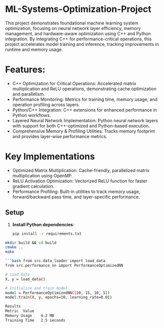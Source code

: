 # ML-Systems-Optimization-Project
This project demonstrates foundational machine learning system optimization, focusing on neural network layer efficiency, memory management, and hardware-aware optimization using C++ and Python integration. By integrating C++ for performance-critical operations, this project accelerates model training and inference, tracking improvements in runtime and memory usage.

# Features:
- C++ Optimization for Critical Operations: Accelerated matrix multiplication and ReLU operations, demonstrating cache optimization and parallelism.
- Performance Monitoring: Metrics for training time, memory usage, and operation profiling across layers.
- Python/C++ Integration: C++ extensions for enhanced performance in Python workflows.
- Layered Neural Network Implementation: Python neural network layers with support for both C++-optimized and Python-based execution.
- Comprehensive Memory & Profiling Utilities: Tracks memory footprint and provides layer-wise performance metrics.

# Key Implementations
- Optimized Matrix Multiplication: Cache-friendly, parallelized matrix multiplication using OpenMP.
- ReLU Activation Optimization: Vectorized ReLU function for faster gradient calculation.
- Performance Profiling: Built-in utilities to track memory usage, forward/backward pass time, and layer-specific performance.

## Setup

1. **Install Python dependencies**:
   ```bash
   pip install -r requirements.txt

 ```bash cd cpp_extension
mkdir build && cd build
cmake ..
make

 ```bash from src.data_loader import load_data
from src.performance_nn import PerformanceOptimizedNN

# Load data
X, y = load_data()

# Initialize and train model
model = PerformanceOptimizedNN([20, 15, 10, 5])
model.train(X, y, epochs=10, learning_rate=0.01)

Results
Metric	Value
Memory Usage	4.2 MB
Training Time	2.5 seconds

